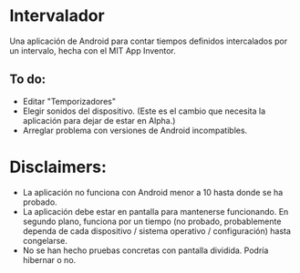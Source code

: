 # Intervalador
Una aplicación de Android para contar tiempos definidos intercalados por un intervalo, hecha con el MIT App Inventor.

## To do:
- Editar "Temporizadores"
- Elegir sonidos del dispositivo. (Este es el cambio que necesita la aplicación para dejar de estar en Alpha.)
- Arreglar problema con versiones de Android incompatibles.

# Disclaimers:
- La aplicación no funciona con Android menor a 10 hasta donde se ha probado.
- La aplicación debe estar en pantalla para mantenerse funcionando. En segundo plano, funciona por un tiempo (no probado, probablemente dependa de cada dispositivo / sistema operativo / configuración) hasta congelarse.
- No se han hecho pruebas concretas con pantalla dividida. Podría hibernar o no.
